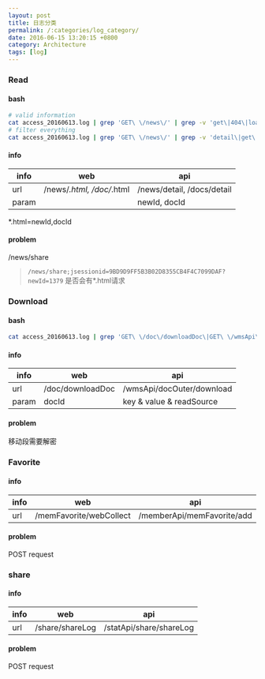 ```yaml
---
layout: post
title: 日志分类
permalink: /:categories/log_category/
date: 2016-06-15 13:20:15 +0800
category: Architecture
tags: [log]
---
```


### Read

#### bash

```bash
# valid information
cat access_20160613.log | grep 'GET\ \/news\/' | grep -v 'get\|404\|loadMore' | grep 'detail\|html\|share'
# filter everything
cat access_20160613.log | grep 'GET\ \/news\/' | grep -v 'detail\|get\|html\|share\|404\|loadMore'
```

#### info

| info | web | api |
| ---- | --- | --- |
| url | /news/*.html, /doc/*.html | /news/detail, /docs/detail |
| param | | newId, docId |

\*.html=newId,docId

#### problem

/news/share

> `/news/share;jsessionid=9BD9D9FF5B3B02D8355CB4F4C7099DAF?newId=1379`
是否会有*.html请求

### Download

#### bash

```bash
cat access_20160613.log | grep 'GET\ \/doc\/downloadDoc\|GET\ \/wmsApi\/docOuter\/download'
```

#### info

| info  | web | api |
| -----  | --- | --- |
| url | /doc/downloadDoc | /wmsApi/docOuter/download |
| param | docId | key & value & readSource |

#### problem

移动段需要解密

### Favorite

#### info

| info | web | api |
| ---- | --- | --- |
| url | /memFavorite/webCollect | /memberApi/memFavorite/add |

#### problem

POST request

### share

#### info

| info | web | api |
| ---- | --- | --- |
| url | /share/shareLog | /statApi/share/shareLog |

#### problem

POST request
